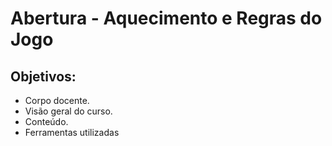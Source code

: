 # Abertura - Aquecimento e Regras do Jogo
## Objetivos:
- Corpo docente.
- Visão geral do curso.
- Conteúdo.
- Ferramentas utilizadas
